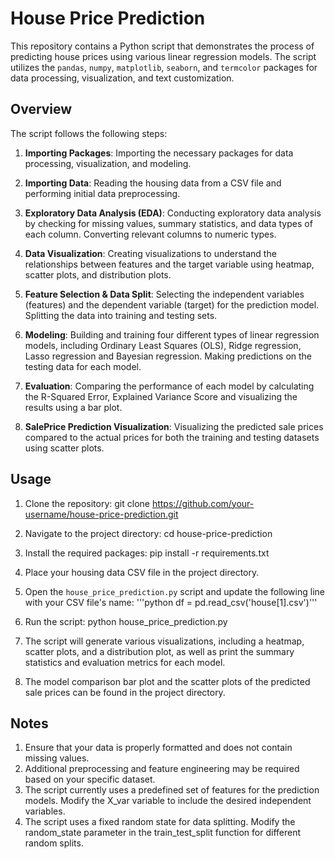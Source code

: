 # House Price Prediction

This repository contains a Python script that demonstrates the process of predicting house prices using various linear regression models. The script utilizes the `pandas`, `numpy`, `matplotlib`, `seaborn`, and `termcolor` packages for data processing, visualization, and text customization.

## Overview

The script follows the following steps:

1. **Importing Packages**: Importing the necessary packages for data processing, visualization, and modeling.

2. **Importing Data**: Reading the housing data from a CSV file and performing initial data preprocessing.

3. **Exploratory Data Analysis (EDA)**: Conducting exploratory data analysis by checking for missing values, summary statistics, and data types of each column. Converting relevant columns to numeric types.

4. **Data Visualization**: Creating visualizations to understand the relationships between features and the target variable using heatmap, scatter plots, and distribution plots.

5. **Feature Selection & Data Split**: Selecting the independent variables (features) and the dependent variable (target) for the prediction model. Splitting the data into training and testing sets.

6. **Modeling**: Building and training four different types of linear regression models, including Ordinary Least Squares (OLS), Ridge regression, Lasso regression and Bayesian regression. Making predictions on the testing data for each model.

7. **Evaluation**: Comparing the performance of each model by calculating the R-Squared Error, Explained Variance Score and visualizing the results using a bar plot.

8. **SalePrice Prediction Visualization**: Visualizing the predicted sale prices compared to the actual prices for both the training and testing datasets using scatter plots.

## Usage

1. Clone the repository:
git clone https://github.com/your-username/house-price-prediction.git

2. Navigate to the project directory:
cd house-price-prediction

3. Install the required packages:
pip install -r requirements.txt

4. Place your housing data CSV file in the project directory.

5. Open the `house_price_prediction.py` script and update the following line with your CSV file's name:
'''python
  df = pd.read_csv('house[1].csv')'''

6. Run the script:
python house_price_prediction.py

7. The script will generate various visualizations, including a heatmap, scatter plots, and a distribution plot, as well as print the summary statistics and evaluation metrics for each model.

8. The model comparison bar plot and the scatter plots of the predicted sale prices can be found in the project directory.

## Notes
1. Ensure that your data is properly formatted and does not contain missing values.
2. Additional preprocessing and feature engineering may be required based on your specific dataset.
3. The script currently uses a predefined set of features for the prediction models. Modify the X_var variable to include the desired independent variables.
4. The script uses a fixed random state for data splitting. Modify the random_state parameter in the train_test_split function for different random splits.
